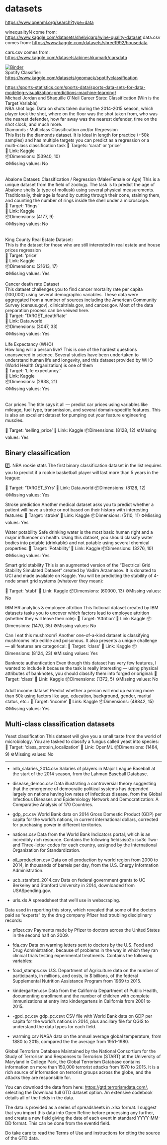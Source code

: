 # datasets
https://www.openml.org/search?type=data

winequalityN come from: https://www.kaggle.com/datasets/shelvigarg/wine-quality-dataset
data.csv comes from:  https://www.kaggle.com/datasets/shree1992/housedata

cars.csv comes from:  https://www.kaggle.com/datasets/abineshkumark/carsdata

[![Binder](https://mybinder.org/badge_logo.svg)](https://mybinder.org/v2/gh/fenago/datasets/HEAD)
</br>
Spotify Classifier:  https://www.kaggle.com/datasets/geomack/spotifyclassification
</br>

https://sports-statistics.com/sports-data/sports-data-sets-for-data-modeling-visualization-predictions-machine-learning/ </br>
Michael Jordan and Shaquille O'Neil Career Stats:  Classification (Win is the Target Variable) </br>
NBA shot logs: Data on shots taken during the 2014-2015 season, which player took the shot, where on the floor was the shot taken from, who was the nearest defender, how far away was the nearest defender, time on the shot clock, and much more.</br>
Diamonds : Multiclass Classification and/or Regression</br>
This list is the diamonds dataset. It is ideal in length for practice (+50k samples) and has multiple targets you can predict as a regression or a multi-class classification task
🎯 Targets: ‘carat’ or ‘price’</br>
🔗 Link: Kaggle</br>
📦Dimensions: (53940, 10)</br>
⚙Missing values: No</br>
</br></br>
Abalone Dataset:  Classification / Regression (Male/Female or Age)
This is a unique dataset from the field of zoology. The task is to predict the age of Abalone shells (a type of mollusk) using several physical measurements. Traditionally, their age is found by cutting through their cone, staining them, and counting the number of rings inside the shell under a microscope.
</br>
🎯 Target: ‘Rings’</br>
🔗 Link: Kaggle</br>
📦Dimensions: (4177, 9)</br>
⚙Missing values: No</br>
</br></br>
King County Real Estate Dataset: </br>
This is the dataset for those who are still interested in real estate and house prices regression
</br>
🎯 Target: ‘price’</br>
🔗 Link: Kaggle</br>
📦Dimensions: (21613, 17)</br>
⚙Missing values: Yes</br>
</br>
Cancer death rate Dataset</br>
This dataset challenges you to find cancer mortality rate per capita (100,000) using several demographic variables. These data were aggregated from a number of sources including the American Community Survey (census.gov), clinicaltrials.gov, and cancer.gov. Most of the data preparation process can be veiwed here.</br>
🎯 Target: ‘TARGET_deathRate’</br>
🔗 Link: Data.world</br>
📦Dimensions: (3047, 33)</br>
⚙Missing values: Yes</br>
</br>
Life Expectancy (WHO)</br>
How long will a person live? This is one of the hardest questions unanswered in science. Several studies have been undertaken to understand human life and longevity, and this dataset provided by WHO (World Health Organization) is one of them</br>
🎯 Target: ‘Life expectancy.’</br>
🔗 Link: Kaggle</br>
📦Dimensions: (2938, 21)</br>
⚙Missing values: Yes</br>
</br></br>
Car prices
The title says it all — predict car prices using variables like mileage, fuel type, transmission, and several domain-specific features. This is also an excellent dataset for pumping out your feature engineering muscles.

🎯 Target: ‘selling_price’
🔗 Link: Kaggle
📦Dimensions: (8128, 12)
⚙Missing values: Yes

## Binary classification
7️⃣. NBA rookie stats
The first binary classification dataset in the list requires you to predict if a rookie basketball player will last more than 5 years in the league:

🎯 Target: ‘TARGET_5Yrs’
🔗 Link: Data.world
📦Dimensions: (8128, 12)
⚙Missing values: Yes

 Stroke prediction
Another medical dataset asks you to predict whether a patient will have a stroke or not based on their history with interesting features:
🎯 Target: ‘stroke’
🔗 Link: Kaggle
📦Dimensions: (5110, 11)
⚙Missing values: Yes

Water potability
Safe drinking water is the most basic human right and a major influencer on health. Using this dataset, you should classify water bodies into potable (drinkable) and not potable using several chemical properties:
🎯 Target: ‘Potability’
🔗 Link: Kaggle
📦Dimensions: (3276, 10)
⚙Missing values: Yes

Smart grid stability
This is an augmented version of the “Electrical Grid Stability Simulated Dataset” created by Vadim Arzamasov. It is donated to UCI and made available on Kaggle. You will be predicting the stability of 4-node smart grid systems (whatever they mean):

🎯 Target: ‘stabf’
🔗 Link: Kaggle
📦Dimensions: (60000, 13)
⚙Missing values: No

 IBM HR analytics & employee attrition
This fictional dataset created by IBM datasets tasks you to uncover which factors lead to employee attrition (whether they will leave their role):
🎯 Target: ‘Attrition’
🔗 Link: Kaggle
📦Dimensions: (1470, 35)
⚙Missing values: No

Can I eat this mushroom?
Another one-of-a-kind dataset is classifying mushrooms into edible and poisonous. It also presents a unique challenge — all features are categorical:
🎯 Target: ‘class’
🔗 Link: Kaggle
📦Dimensions: (8124, 23)
⚙Missing values: Yes

Banknote authentication
Even though this dataset has very few features, I wanted to include it because the task is really interesting — using physical attributes of banknotes, you should classify them into forged or original:
🎯 Target: ‘class’
🔗 Link: Kaggle
📦Dimensions: (1372, 5)
⚙Missing values: No

Adult income dataset
Predict whether a person will end up earning more than 50k using factors like age, education, background, gender, marital status, etc.:
🎯 Target: ‘income’
🔗 Link: Kaggle
📦Dimensions: (48842, 15)
⚙Missing values: Yes

## Multi-class classification datasets
Yeast classification
This dataset will give you a small taste from the world of microbiology. You are tasked to classify a fungus called yeast into species:
🎯 Target: ‘class_protein_localization’
🔗 Link: OpenML
📦Dimensions: (1484, 9)
⚙Missing values: No

-------------------------

- mlb_salaries_2014.csv Salaries of players in Major League Baseball at the start of the 2014 season, from the Lahman Baseball Database.

- disease_democ.csv Data illustrating a controversial theory suggesting that the emergence of democratic political systems has depended largely on nations having low rates of infectious disease, from the Global Infectious Diseases and Epidemiology Network and Democratization: A Comparative Analysis of 170 Countries.

- gdp_pc.csv World Bank data on 2014 Gross Domestic Product (GDP) per capita for the world’s nations, in current international dollars, corrected for purchasing power in different territories.

- nations.csv Data from the World Bank Indicators portal, which is an incredibly rich resource. Contains the following fields:iso2c iso3c Two- and Three-letter codes for each country, assigned by the International Organization for Standardization.

- oil_production.csv Data on oil production by world region from 2000 to 2014, in thousands of barrels per day, from the U.S. Energy Information Administration.

- ucb_stanford_2014.csv Data on federal government grants to UC Berkeley and Stanford University in 2014, downloaded from USASpending.gov.

- urls.xls A spreadsheet that we’ll use in webscraping.

Data used in reporting this story, which revealed that some of the doctors paid as “experts” by the drug company Pfizer had troubling disciplinary records:

- pfizer.csv Payments made by Pfizer to doctors across the United States in the second half on 2009. 
- fda.csv Data on warning letters sent to doctors by the U.S. Food and Drug Administration, because of problems in the way in which they ran clinical trials testing experimental treatments. Contains the following variables:

- food_stamps.csv U.S. Department of Agriculture data on the number of participants, in millions, and costs, in $ billions, of the federal Supplemental Nutrition Assistance Program from 1969 to 2015.
- kindergarten.csv Data from the California Department of Public Health, documenting enrollment and the number of children with complete immunizations at entry into kindergartens in California from 2001 to 2015. 
- -gpd_pc.csv gdp_pc.csvt CSV file with World Bank data on GDP per capita for the world’s nations in 2014, plus ancillary file for QGIS to understand the data types for each field.
- warming.csv NASA data on the annual average global temperature, from 1880 to 2015, compared the the average from 1951-1980.


Global Terrorism Database
Maintained by the National Consortium for the Study of Terrorism and Responses to Terrorism (START) at the University of Maryland in College Park, the Global Terrorism Database contains information on more than 150,000 terrorist attacks from 1970 to 2015. It is a rich source of information on terrorist groups across the globe, and the attacks they are responsible for.

You can download the data from here: https://gtd.terrorismdata.com/, selecting the Download full GTD dataset option. An extensive codebook details all of the fields in the data.

The data is provided as a series of spreadsheets in .xlsx format. I suggest that you import this data into Open Refine before processing any further, and create a new field giving the date of each event in standard YYYY-MM-DD format. This can be done from the eventid field. 

Do take care to read the Terms of Use and instructions for citing the source of the GTD data.
